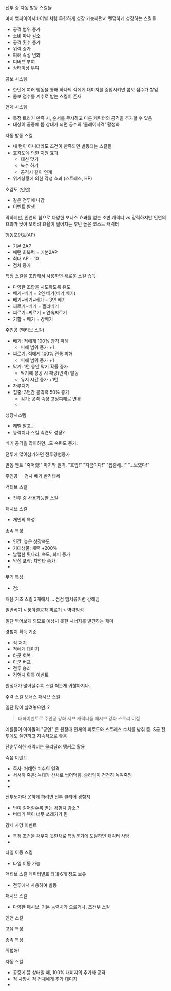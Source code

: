전투 중 자동 발동 스킬들

마치 뱀파이어서바이벌 처럼 무한하게 성장 가능하면서 랜덤하게 성장하는 스킬들
- 공격 범위 증가
- 소비 마나 감소
- 공격 횟수 증가
- 위력 증가
- 피해 속성 변화
- 디버프 부여
- 상태이상 부여



콤보 시스템
- 한턴에 여러 행동을 통해 하나의 적에게 대미지를 중첩시키면 콤보 점수가 쌓임
- 콤보 점수를 계수로 받는 스킬이 존재

연계 시스템
* 특정 트리거 만족 시, 순서를 무시하고 다른 캐릭터의 공격을 추가할 수 있음
* 대상이 공중에 뜸 상태가 되면 궁수의 '클레이사격' 활성화


자동 발동 스킬
* 내 턴이 아니더라도 조건이 만족되면 발동되는 스킬들
* 호감도에 의한 지원 효과
	* 대신 맞기
	* 복수 하기
	* 공격시 같이 연계
* 위기상황에 의한 각성 효과 (스트레스, HP)

호감도 (인연)
* 같은 전투에 나감
* 이벤트 발생


약하지만, 인연의 힘으로 다양한 보너스 효과를 얻는 초반 캐릭터 vs 강력하지만 인연의 효과가 낮아 오히려 효율이 떨어지는 후반 높은 코스트 캐릭터


행동포인트(AP)
- 기본 2AP
- 매턴 회복력 = 기본2AP
- 최대 AP = 10
- 점차 증가


특정 스킬을 조합해서 사용하면 새로운 스킬 습득
- 다양한 조합을 시도하도록 유도
- 베기+베기 = 2연 베기(베기,베기)
- 베기+베기+베기 = 3연 베기
- 찌르기+베기 = 찔러베기
- 찌르기+찌르기 = 연속찌르기
- 기합 + 베기 = 강베기


주인공 (액티브 스킬)
- 베기: 적에게 100% 참격 피해
	- 피해 범위 증가 +1 
- 찌르기: 적에게 100% 관통 피해
	- 피해 범위 증가 +1
- 막기: 1턴 동안 막기 확률 증가
	- 막기에 성공 시 패링(반격) 발동
	- 유지 시간 증가 +1턴
- 자루치기
- 집중: 3턴간 공격력 50% 증가
	- 검기: 공격 속성 고정피해로 변경
	-  


성장시스템
* 레벨 말고...
* 능력치나 스킬 숙련도 성장?

베기 공격을 많이하면...도 숙련도 증가.

전투에 많이참가하면 전투경험증가

발동 멘트
"죽어랏!" 마지막 일격.
"흐압!"
"지금이다!"
"집중해..!"
"...보였다!"


주인공 ㅡ 검사
베기
반격태세

액티브 스킬
- 전투 중 사용가능한 스킬

패시브 스킬
- 개인의 특성

종족 특성
- 인간: 높은 성장속도
- 거대생물: 체력 +200%
- 날렵한 뒷다리: 속도, 회피 증가
- 약점 포착: 치명타 증가
- 
무기 특성
- 검: 



처음 기초 스킬 3개에서
... 점점 뱀서류처럼 강해짐

일반베기 > 풍아열공참
찌르기 > 벽력일섬

일단 찍어보게 되므로 예상치 못한 시너지를 발견하는 재미

경험치 획득 기준
- 적 처치
- 적에게 대미지
- 아군 회복
- 아군 버프
- 전투 승리
- 경험치 획득 이벤트


원정대가 많아질수록 스킬 찍는게 귀찮아지나..

주력 스킬 보너스
패시브 스킬

일단 많이 살려놓으면..?
> 대화이벤트로 주인공 강화
> 서브 캐릭터들 패시브 강화
> 스토리 이점

예를들어 아이돌의 "공연" 은 원정대 전체의 피로도와 스트레스 수치를 낮춰 줌. S급
전투에도 쓸만하고 지속적으로 좋음

단순무식한 캐릭터는 물리딜러 탱커로 활용


죽음 이벤트
- 즉사: 거대한 괴수의 일격
- 서서히 죽음: 늑대가 산채로 씹어먹음, 슬라임이 천천히 녹여죽임
- 
- 

전투노가다 못하게 하려면
전투 클리어 경험치
- 턴이 길어질수록 받는 경험치 감소.?
- 버티기 덱이 너무 쓰레기가 됨

강제 사망 이벤트
- 특정 조건을 채우지 못한채로 특정분기에 도달하면 캐릭터 사망
- 


타일 이동 스킬
- 타일 이동 가능



액티브 스킬
캐릭터별로 최대 6개 정도 보유
- 전투에서 사용하여 발동

패시브 스킬
- 다양한 패시브. 기본 능력치가 오르거나, 조건부 스킬


인연 스킬

고유 특성

종족 특성


위험해!




자동 스킬
- 공중에 뜸 상태일 때, 100% 대미지의 추가타 공격
- 적 사망시 적 전체에게 추가 대미지
- 